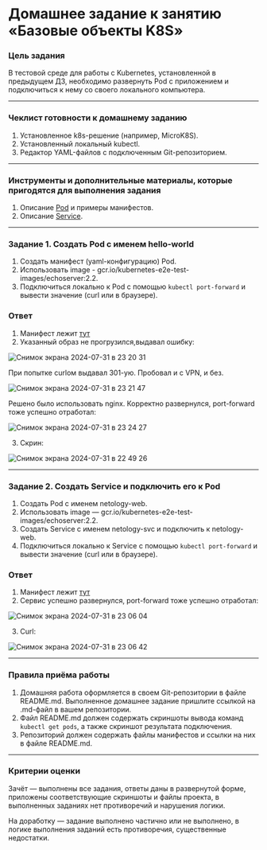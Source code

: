 # Домашнее задание к занятию «Базовые объекты K8S»

### Цель задания

В тестовой среде для работы с Kubernetes, установленной в предыдущем ДЗ, необходимо развернуть Pod с приложением и подключиться к нему со своего локального компьютера. 

------

### Чеклист готовности к домашнему заданию

1. Установленное k8s-решение (например, MicroK8S).
2. Установленный локальный kubectl.
3. Редактор YAML-файлов с подключенным Git-репозиторием.

------

### Инструменты и дополнительные материалы, которые пригодятся для выполнения задания

1. Описание [Pod](https://kubernetes.io/docs/concepts/workloads/pods/) и примеры манифестов.
2. Описание [Service](https://kubernetes.io/docs/concepts/services-networking/service/).

------

### Задание 1. Создать Pod с именем hello-world

1. Создать манифест (yaml-конфигурацию) Pod.
2. Использовать image - gcr.io/kubernetes-e2e-test-images/echoserver:2.2.
3. Подключиться локально к Pod с помощью `kubectl port-forward` и вывести значение (curl или в браузере).

### Ответ

1. Манифест лежит [тут](https://github.com/alexandreevich/kuber-homeworks/blob/main/1.2/hello.yaml)
2. Указанный образ не прогрузился,выдавал ошибку:

![Снимок экрана 2024-07-31 в 23 20 31](https://github.com/user-attachments/assets/2a7b58a0-830e-4eb3-b1d3-3bf8318fd6f6)

При попытке curlом выдавал 301-ую. Пробовал и с VPN, и без.

![Снимок экрана 2024-07-31 в 23 21 47](https://github.com/user-attachments/assets/51c47324-fdda-4f4c-b6e8-f4a939af6d28)

Решено было использовать nginx. Корректно развернулся, port-forward тоже успешно отработал:

![Снимок экрана 2024-07-31 в 23 24 27](https://github.com/user-attachments/assets/9d0eab07-f99b-44ab-a85d-bc01f59cc992)

3. Скрин:

![Снимок экрана 2024-07-31 в 22 49 26](https://github.com/user-attachments/assets/2f0ca1d6-809a-4a5a-9fdc-5533a961c89c)

   

------

### Задание 2. Создать Service и подключить его к Pod

1. Создать Pod с именем netology-web.
2. Использовать image — gcr.io/kubernetes-e2e-test-images/echoserver:2.2.
3. Создать Service с именем netology-svc и подключить к netology-web.
4. Подключиться локально к Service с помощью `kubectl port-forward` и вывести значение (curl или в браузере).


### Ответ

1. Манифест лежит [тут](https://github.com/alexandreevich/kuber-homeworks/blob/main/1.2/netology-svc.yml)
2. Сервис успешно развернулся, port-forward тоже успешно отработал:

![Снимок экрана 2024-07-31 в 23 06 04](https://github.com/user-attachments/assets/0786e6d9-2229-420d-9c40-f4447fbc19d3)


3. Curl:

![Снимок экрана 2024-07-31 в 23 06 42](https://github.com/user-attachments/assets/d3de26c0-b407-44fb-8cd1-c1ed1bd0aaee)

   

------

### Правила приёма работы

1. Домашняя работа оформляется в своем Git-репозитории в файле README.md. Выполненное домашнее задание пришлите ссылкой на .md-файл в вашем репозитории.
2. Файл README.md должен содержать скриншоты вывода команд `kubectl get pods`, а также скриншот результата подключения.
3. Репозиторий должен содержать файлы манифестов и ссылки на них в файле README.md.

------

### Критерии оценки
Зачёт — выполнены все задания, ответы даны в развернутой форме, приложены соответствующие скриншоты и файлы проекта, в выполненных заданиях нет противоречий и нарушения логики.

На доработку — задание выполнено частично или не выполнено, в логике выполнения заданий есть противоречия, существенные недостатки.
